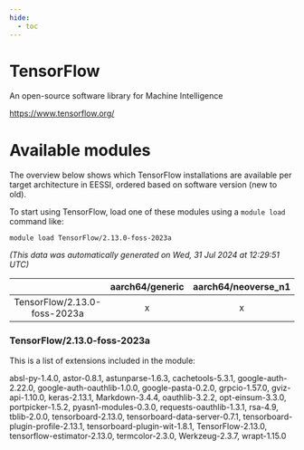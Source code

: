 ```yaml
---
hide:
  - toc
---
```


TensorFlow
==========


An open-source software library for Machine Intelligence

https://www.tensorflow.org/
# Available modules


The overview below shows which TensorFlow installations are available per target architecture in EESSI, ordered based on software version (new to old).

To start using TensorFlow, load one of these modules using a `module load` command like:

```shell
module load TensorFlow/2.13.0-foss-2023a
```

*(This data was automatically generated on Wed, 31 Jul 2024 at 12:29:51 UTC)*  

| |aarch64/generic|aarch64/neoverse_n1|aarch64/neoverse_v1|x86_64/generic|x86_64/amd/zen2|x86_64/amd/zen3|x86_64/intel/haswell|x86_64/intel/skylake_avx512|
| :---: | :---: | :---: | :---: | :---: | :---: | :---: | :---: | :---: |
|TensorFlow/2.13.0-foss-2023a|x|x|x|x|x|x|x|x|


### TensorFlow/2.13.0-foss-2023a

This is a list of extensions included in the module:

absl-py-1.4.0, astor-0.8.1, astunparse-1.6.3, cachetools-5.3.1, google-auth-2.22.0, google-auth-oauthlib-1.0.0, google-pasta-0.2.0, grpcio-1.57.0, gviz-api-1.10.0, keras-2.13.1, Markdown-3.4.4, oauthlib-3.2.2, opt-einsum-3.3.0, portpicker-1.5.2, pyasn1-modules-0.3.0, requests-oauthlib-1.3.1, rsa-4.9, tblib-2.0.0, tensorboard-2.13.0, tensorboard-data-server-0.7.1, tensorboard-plugin-profile-2.13.1, tensorboard-plugin-wit-1.8.1, TensorFlow-2.13.0, tensorflow-estimator-2.13.0, termcolor-2.3.0, Werkzeug-2.3.7, wrapt-1.15.0